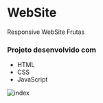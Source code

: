 # WebSite
 Responsive WebSite Frutas


 ### Projeto desenvolvido com
- HTML
- CSS
- JavaScript


 
![index](https://user-images.githubusercontent.com/44006125/232767188-c23ed6e1-dae5-44b7-a08e-51826e2eb54a.JPG)
